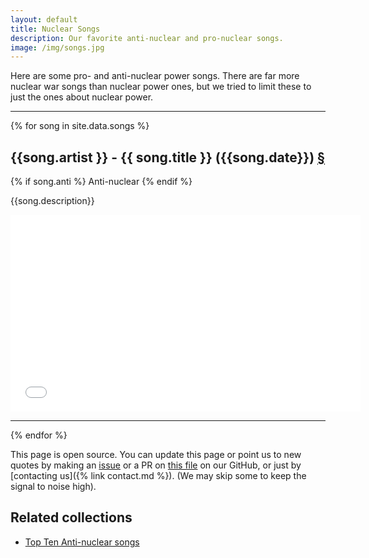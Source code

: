 ```yaml
---
layout: default
title: Nuclear Songs
description: Our favorite anti-nuclear and pro-nuclear songs.
image: /img/songs.jpg
---
```

<div class="row">
<div class="col-md-8" markdown="1">

Here are some pro- and anti-nuclear power songs. There are far more
nuclear war songs than nuclear power ones, but we tried to limit
these to just the ones about nuclear power.

<hr/>


{% for song in site.data.songs %}

<a name="{{song.title|slugify}}"/> 
<h2 class="mb-0">{{song.artist }} - {{ song.title }} ({{song.date}}) <a href="#{{song.title|slugify}}">&#167;</a></h2>
{% if song.anti %} <span class="badge bg-danger">Anti-nuclear</span> {% endif %}
<p>{{song.description}}</p>

<iframe width="560" height="315" src="{{song.url}}"
title="YouTube video player" frameborder="0" allow="accelerometer; autoplay;
clipboard-write; encrypted-media; gyroscope; picture-in-picture"
allowfullscreen></iframe>
<hr />
{% endfor %}

This page is open source. You can update this page or point us to new
quotes by making an [issue](https://github.com/whatisnuclear/website/issues) or a PR on
[this file](https://github.com/whatisnuclear/website/blob/master/_data/songs.yml) on our
GitHub, or just by [contacting us]({% link contact.md %}). (We may skip some to keep the
signal to noise high).

## Related collections

* [Top Ten Anti-nuclear songs](https://www.thenation.com/article/archive/top-ten-antinuclear-songs/)

</div>
</div>
